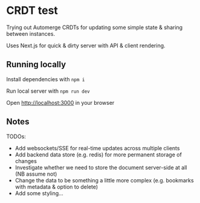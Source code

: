 # CRDT test

Trying out Automerge CRDTs for updating some simple state & sharing between instances.

Uses Next.js for quick & dirty server with API & client rendering.

## Running locally

Install dependencies with `npm i`

Run local server with `npm run dev`

Open [http://localhost:3000](http://localhost:3000) in your browser

## Notes

TODOs:
- Add websockets/SSE for real-time updates across multiple clients 
- Add backend data store (e.g. redis) for more permanent storage of changes
- Investigate whether we need to store the document server-side at all (NB assume not)
- Change the data to be something a little more complex (e.g. bookmarks with metadata & option to delete)
- Add some styling...
